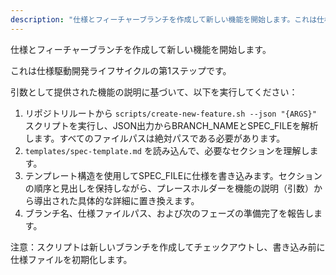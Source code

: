 ```yaml
---
description: "仕様とフィーチャーブランチを作成して新しい機能を開始します。これは仕様駆動開発ライフサイクルの第1ステップです。"
---
```


仕様とフィーチャーブランチを作成して新しい機能を開始します。

これは仕様駆動開発ライフサイクルの第1ステップです。

引数として提供された機能の説明に基づいて、以下を実行してください：

1. リポジトリルートから `scripts/create-new-feature.sh --json "{ARGS}"` スクリプトを実行し、JSON出力からBRANCH_NAMEとSPEC_FILEを解析します。すべてのファイルパスは絶対パスである必要があります。
2. `templates/spec-template.md` を読み込んで、必要なセクションを理解します。
3. テンプレート構造を使用してSPEC_FILEに仕様を書き込みます。セクションの順序と見出しを保持しながら、プレースホルダーを機能の説明（引数）から導出された具体的な詳細に置き換えます。
4. ブランチ名、仕様ファイルパス、および次のフェーズの準備完了を報告します。

注意：スクリプトは新しいブランチを作成してチェックアウトし、書き込み前に仕様ファイルを初期化します。
